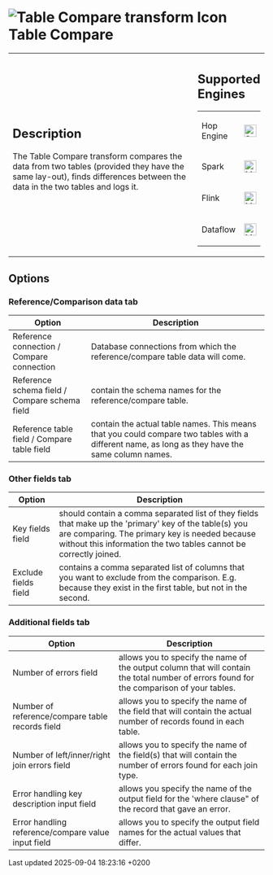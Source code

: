 <div id="header">

# <span class="image image-doc-icon">![Table Compare transform Icon](../assets/images/transforms/icons/tablecompare.svg)</span> Table Compare

</div>

<div id="content">

<div id="preamble">

<div class="sectionbody">

<table>
<colgroup>
<col style="width: 75%" />
<col style="width: 25%" />
</colgroup>
<tbody>
<tr class="odd">
<td><div class="content">
<div class="sect1">
<h2 id="_description">Description</h2>
<div class="sectionbody">
<div class="paragraph">
<p>The Table Compare transform compares the data from two tables (provided they have the same lay-out), finds differences between the data in the two tables and logs it.</p>
</div>
</div>
</div>
</div></td>
<td><div class="content">
<div class="sect1">
<h2 id="_supported_engines">Supported Engines</h2>
<div class="sectionbody">
<table>
<tbody>
<tr class="odd">
<td><p>Hop Engine</p></td>
<td><div class="content">
<div class="paragraph">
<p><span class="image"><img src="../assets/images/check_mark.svg" alt="Supported" width="24" /></span></p>
</div>
</div></td>
</tr>
<tr class="even">
<td><p>Spark</p></td>
<td><div class="content">
<div class="paragraph">
<p><span class="image"><img src="../assets/images/question_mark.svg" alt="Maybe Supported" width="24" /></span></p>
</div>
</div></td>
</tr>
<tr class="odd">
<td><p>Flink</p></td>
<td><div class="content">
<div class="paragraph">
<p><span class="image"><img src="../assets/images/question_mark.svg" alt="Maybe Supported" width="24" /></span></p>
</div>
</div></td>
</tr>
<tr class="even">
<td><p>Dataflow</p></td>
<td><div class="content">
<div class="paragraph">
<p><span class="image"><img src="../assets/images/question_mark.svg" alt="Maybe Supported" width="24" /></span></p>
</div>
</div></td>
</tr>
</tbody>
</table>
</div>
</div>
</div></td>
</tr>
</tbody>
</table>

</div>

</div>

<div class="sect1">

## Options

<div class="sectionbody">

<div class="sect2">

### Reference/Comparison data tab

| Option                                        | Description                                                                                                                                     |
| --------------------------------------------- | ----------------------------------------------------------------------------------------------------------------------------------------------- |
| Reference connection / Compare connection     | Database connections from which the reference/compare table data will come.                                                                     |
| Reference schema field / Compare schema field | contain the schema names for the reference/compare table.                                                                                       |
| Reference table field / Compare table field   | contain the actual table names. This means that you could compare two tables with a different name, as long as they have the same column names. |

</div>

<div class="sect2">

### Other fields tab

| Option               | Description                                                                                                                                                                                                                  |
| -------------------- | ---------------------------------------------------------------------------------------------------------------------------------------------------------------------------------------------------------------------------- |
| Key fields field     | should contain a comma separated list of they fields that make up the 'primary' key of the table(s) you are comparing. The primary key is needed because without this information the two tables cannot be correctly joined. |
| Exclude fields field | contains a comma separated list of columns that you want to exclude from the comparison. E.g. because they exist in the first table, but not in the second.                                                                  |

</div>

<div class="sect2">

### Additional fields tab

| Option                                             | Description                                                                                                                               |
| -------------------------------------------------- | ----------------------------------------------------------------------------------------------------------------------------------------- |
| Number of errors field                             | allows you to specify the name of the output column that will contain the total number of errors found for the comparison of your tables. |
| Number of reference/compare table records field    | allows you to specify the name of the field that will contain the actual number of records found in each table.                           |
| Number of left/inner/right join errors field       | allows you to specify the name of the field(s) that will contain the number of errors found for each join type.                           |
| Error handling key description input field         | allows you specify the name of the output field for the 'where clause" of the record that gave an error.                                  |
| Error handling reference/compare value input field | allows you to specify the output field names for the actual values that differ.                                                           |

</div>

</div>

</div>

</div>

<div id="footer">

<div id="footer-text">

Last updated 2025-09-04 18:23:16 +0200

</div>

</div>

